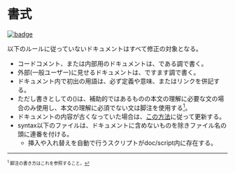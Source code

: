 # 書式

[![badge](https://img.shields.io/endpoint.svg?url=https%3A%2F%2Fgezf7g7pd5.execute-api.ap-northeast-1.amazonaws.com%2Fdefault%2Fsource_up_to_date%3Fowner%3Derg-lang%26repos%3Derg%26ref%3Dmain%26path%3Ddoc/EN/dev_guide/doc_guideline.md%26commit_hash%3Dcbaf48c04b46fadc680fa4e05e8ad22cbdaf6c47)](https://gezf7g7pd5.execute-api.ap-northeast-1.amazonaws.com/default/source_up_to_date?owner=erg-lang&repos=erg&ref=main&path=doc/EN/dev_guide/doc_guideline.md&commit_hash=cbaf48c04b46fadc680fa4e05e8ad22cbdaf6c47)

以下のルールに従っていないドキュメントはすべて修正の対象となる。

* コードコメント、または内部用のドキュメントは、である調で書く。
* 外部(一般ユーザー)に見せるドキュメントは、ですます調で書く。
* ドキュメント内で初出の用語は、必ず定義や意味、またはリンクを併記する。
* ただし書きとしての()は、補助的ではあるものの本文の理解に必要な文の場合のみ使用し、本文の理解に必須でない文は脚注を使用する[<sup id="f1">1</sup>](#1)。
* ドキュメントの内容が古くなっていた場合は、[この方法](https://github.com/erg-lang/erg/issues/48#issuecomment-1218247362)に従って更新する。
* syntax以下のファイルは、ドキュメントに含めないものを除きファイル名の頭に連番を付ける。
  * 挿入や入れ替えを自動で行うスクリプトがdoc/script内に存在する。

---

<span id="1" style="font-size:x-small"><sup>1</sup> 脚注の書き方はこれを参照すること。[↩](#f1)</span>
